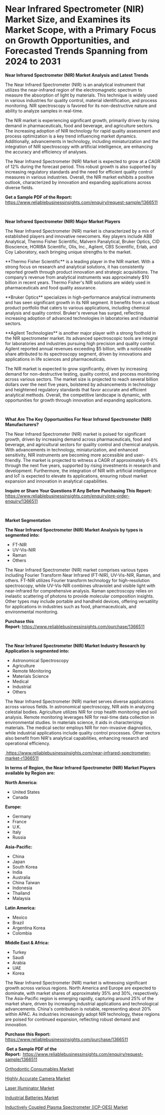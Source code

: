 <p><h1>Near Infrared Spectrometer (NIR) Market Size, and Examines its Market Scope, with a Primary Focus on Growth Opportunities, and Forecasted Trends Spanning from 2024 to 2031</h1></p><p><strong>Near Infrared Spectrometer (NIR) Market Analysis and Latest Trends</strong></p>
<p><p>The Near Infrared Spectrometer (NIR) is an analytical instrument that utilizes the near-infrared region of the electromagnetic spectrum to measure the absorption of light by materials. This technique is widely used in various industries for quality control, material identification, and process monitoring. NIR spectroscopy is favored for its non-destructive nature and ability to analyze samples in real-time.</p><p>The NIR market is experiencing significant growth, primarily driven by rising demand in pharmaceuticals, food and beverage, and agriculture sectors. The increasing adoption of NIR technology for rapid quality assessment and process optimization is a key trend influencing market dynamics. Additionally, advancements in technology, including miniaturization and the integration of NIR spectroscopy with artificial intelligence, are enhancing the accuracy and efficiency of analyses. </p><p>The Near Infrared Spectrometer (NIR) Market is expected to grow at a CAGR of 12% during the forecast period. This robust growth is also supported by increasing regulatory standards and the need for efficient quality control measures in various industries. Overall, the NIR market exhibits a positive outlook, characterized by innovation and expanding applications across diverse fields.</p></p>
<p><strong>Get a Sample PDF of the Report:&nbsp;</strong> <a href="https://www.reliablebusinessinsights.com/enquiry/request-sample/1366511">https://www.reliablebusinessinsights.com/enquiry/request-sample/1366511</a></p>
<p>&nbsp;</p>
<p><strong>Near Infrared Spectrometer (NIR) Major Market Players</strong></p>
<p><p>The Near Infrared Spectrometer (NIR) market is characterized by a mix of established players and innovative newcomers. Key players include ABB Analytical, Thermo Fisher Scientific, Malvern Panalytical, Bruker Optics, CID Bioscience, HORIBA Scientific, Olis, Inc., Agilent, CBS Scientific, Erlab, and Coy Laboratory, each bringing unique strengths to the market.</p><p>**Thermo Fisher Scientific** is a leading player in the NIR market. With a strong focus on research and analytical solutions, it has consistently reported growth through product innovation and strategic acquisitions. The company’s revenue from analytical instruments was approximately $10 billion in recent years. Thermo Fisher's NIR solutions are widely used in pharmaceuticals and food quality assurance.</p><p>**Bruker Optics** specializes in high-performance analytical instruments and has seen significant growth in its NIR segment. It benefits from a robust product portfolio that caters to various applications, including chemical analysis and quality control. Bruker's revenue has surged, reflecting increasing adoption of advanced technologies in laboratories and industrial sectors.</p><p>**Agilent Technologies** is another major player with a strong foothold in the NIR spectrometer market. Its advanced spectroscopic tools are integral for laboratories and industries pursuing high precision and quality control. Agilent reported annual revenues exceeding $5 billion, with a noticeable share attributed to its spectroscopy segment, driven by innovations and applications in life sciences and pharmaceuticals.</p><p>The NIR market is expected to grow significantly, driven by increasing demand for non-destructive testing, quality control, and process monitoring across various sectors. The market size is projected to reach several billion dollars over the next five years, bolstered by advancements in technology and heightened regulatory standards that favor accurate and efficient analytical methods. Overall, the competitive landscape is dynamic, with opportunities for growth through innovation and expanding applications.</p></p>
<p>&nbsp;</p>
<p><strong>What Are The Key Opportunities For Near Infrared Spectrometer (NIR) Manufacturers?</strong></p>
<p><p>The Near Infrared Spectrometer (NIR) market is poised for significant growth, driven by increasing demand across pharmaceuticals, food and beverage, and agricultural sectors for quality control and chemical analysis. With advancements in technology, miniaturization, and enhanced sensitivity, NIR instruments are becoming more accessible and user-friendly. The market is projected to witness a CAGR of approximately 6-8% through the next five years, supported by rising investments in research and development. Furthermore, the integration of NIR with artificial intelligence and IoT is expected to elevate its applications, ensuring robust market expansion and innovation in analytical capabilities.</p></p>
<p><strong>Inquire or Share Your Questions If Any Before Purchasing This Report:</strong> <a href="https://www.reliablebusinessinsights.com/enquiry/pre-order-enquiry/1366511">https://www.reliablebusinessinsights.com/enquiry/pre-order-enquiry/1366511</a></p>
<p>&nbsp;</p>
<p><strong>Market Segmentation</strong></p>
<p><strong>The Near Infrared Spectrometer (NIR) Market Analysis by types is segmented into:</strong></p>
<p><ul><li>FT-NIR</li><li>UV-Vis-NIR</li><li>Raman</li><li>Others</li></ul></p>
<p><p>The Near Infrared Spectrometer (NIR) market comprises various types including Fourier Transform Near Infrared (FT-NIR), UV-Vis-NIR, Raman, and others. FT-NIR utilizes Fourier transform technology for high-resolution spectroscopy, while UV-Vis-NIR combines ultraviolet and visible light with near-infrared for comprehensive analysis. Raman spectroscopy relies on inelastic scattering of photons to provide molecular composition insights. Other types may include portable and handheld devices, offering versatility for applications in industries such as food, pharmaceuticals, and environmental monitoring.</p></p>
<p><strong>Purchase this Report:&nbsp;</strong><a href="https://www.reliablebusinessinsights.com/purchase/1366511">https://www.reliablebusinessinsights.com/purchase/1366511</a></p>
<p>&nbsp;</p>
<p><strong>The Near Infrared Spectrometer (NIR) Market Industry Research by Application is segmented into:</strong></p>
<p><ul><li>Astronomical Spectroscopy</li><li>Agriculture</li><li>Remote Monitoring</li><li>Materials Science</li><li>Medical</li><li>Industrial</li><li>Others</li></ul></p>
<p><p>The Near Infrared Spectrometer (NIR) market serves diverse applications across various fields. In astronomical spectroscopy, NIR aids in analyzing celestial bodies. Agriculture utilizes NIR for crop health monitoring and soil analysis. Remote monitoring leverages NIR for real-time data collection in environmental studies. In materials science, it aids in characterizing materials. The medical sector employs NIR for non-invasive diagnostics, while industrial applications include quality control processes. Other sectors also benefit from NIR's analytical capabilities, enhancing research and operational efficiency.</p></p>
<p><a href="https://www.reliablebusinessinsights.com/near-infrared-spectrometer-market-r1366511">&nbsp;https://www.reliablebusinessinsights.com/near-infrared-spectrometer-market-r1366511</a></p>
<p><strong>In terms of Region, the Near Infrared Spectrometer (NIR) Market Players available by Region are:</strong></p>
<p>
    <p> <strong> North America: </strong>
        <ul>
            <li>United States</li>
            <li>Canada</li>
        </ul>
        </p> 
    <p> <strong> Europe: </strong>
        <ul>
            <li>Germany</li>
            <li>France</li>
            <li>U.K.</li>
            <li>Italy</li>
            <li>Russia</li>
        </ul>
        </p> 
    <p> <strong> Asia-Pacific: </strong>
        <ul>
            <li>China</li>
            <li>Japan</li>
            <li>South Korea</li>
            <li>India</li>
            <li>Australia</li>
            <li>China Taiwan</li>
            <li>Indonesia</li>
            <li>Thailand</li>
            <li>Malaysia</li>
        </ul>
        </p> 
    <p> <strong> Latin America: </strong>
        <ul>
            <li>Mexico</li>
            <li>Brazil</li>
            <li>Argentina Korea</li>
            <li>Colombia</li>
        </ul>
        </p> 
    <p> <strong> Middle East & Africa: </strong>
        <ul>
            <li>Turkey</li>
            <li>Saudi</li>
            <li>Arabia</li>
            <li>UAE</li>
            <li>Korea</li>
        </ul>
    </p>
    </p>
<p><p>The Near Infrared Spectrometer (NIR) market is witnessing significant growth across various regions. North America and Europe are expected to dominate, with market shares of approximately 35% and 30%, respectively. The Asia-Pacific region is emerging rapidly, capturing around 25% of the market share, driven by increasing industrial applications and technological advancements. China's contribution is notable, representing about 20% within APAC. As industries increasingly adopt NIR technology, these regions are poised for continued expansion, reflecting robust demand and innovation.</p></p>
<p><strong>Purchase this Report: </strong><a href="https://www.reliablebusinessinsights.com/purchase/1366511">https://www.reliablebusinessinsights.com/purchase/1366511</a></p>
<p>&nbsp;<strong>Get a Sample PDF of the Report:&nbsp;&nbsp;</strong><a href="https://www.reliablebusinessinsights.com/enquiry/request-sample/1366511">https://www.reliablebusinessinsights.com/enquiry/request-sample/1366511</a></p>
<p><strong></strong></p>
<p><p><a href="https://www.linkedin.com/pulse/orthodontic-consumables-market-segmentation-geographical-nwdxc?trackingId=XG3nW9f2SEu%2FdqgF9p2NAA%3D%3D">Orthodontic Consumables Market</a></p><p><a href="https://issuu.com/reportprime-2/docs/highly-accurate-camera-market-size-_353969f4f455b1">Highly Accurate Camera Market</a></p><p><a href="https://issuu.com/reportprime-2/docs/laser-illuminator-market-size-2030._e775d2f6bb9c9e">Laser Illuminator Market</a></p><p><a href="https://www.linkedin.com/pulse/industrial-batteries-industry-sector-new-technologies-wdkwe?trackingId=4LsMe6SPRXe9M6zN9Arn%2FA%3D%3D">Industrial Batteries Market</a></p><p><a href="https://github.com/NancyAlvarado586/Market-Research-Report-List-1/blob/main/inductively-coupled-plasma-spectrometer-icp-oes-market.md">Inductively Coupled Plasma Spectrometer (ICP-OES) Market</a></p></p>